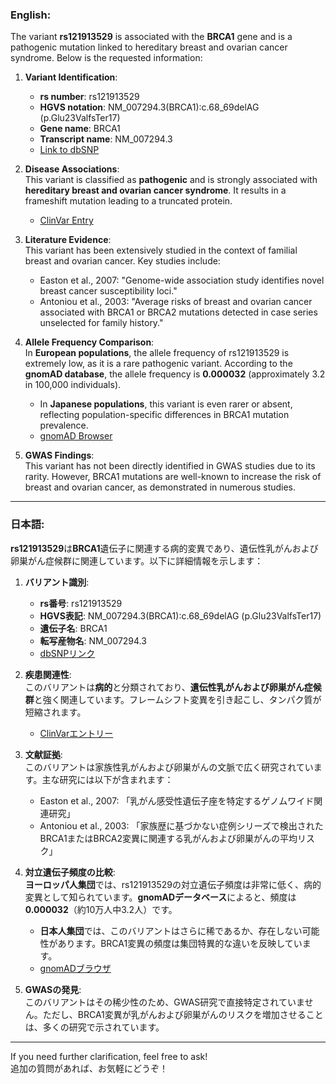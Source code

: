 ### English:
The variant **rs121913529** is associated with the **BRCA1** gene and is a pathogenic mutation linked to hereditary breast and ovarian cancer syndrome. Below is the requested information:

1. **Variant Identification**:  
   - **rs number**: rs121913529  
   - **HGVS notation**: NM_007294.3(BRCA1):c.68_69delAG (p.Glu23ValfsTer17)  
   - **Gene name**: BRCA1  
   - **Transcript name**: NM_007294.3  
   - [Link to dbSNP](https://www.ncbi.nlm.nih.gov/snp/rs121913529)

2. **Disease Associations**:  
   This variant is classified as **pathogenic** and is strongly associated with **hereditary breast and ovarian cancer syndrome**. It results in a frameshift mutation leading to a truncated protein.  
   - [ClinVar Entry](https://www.ncbi.nlm.nih.gov/clinvar/variation/17661/)

3. **Literature Evidence**:  
   This variant has been extensively studied in the context of familial breast and ovarian cancer. Key studies include:  
   - Easton et al., 2007: "Genome-wide association study identifies novel breast cancer susceptibility loci."  
   - Antoniou et al., 2003: "Average risks of breast and ovarian cancer associated with BRCA1 or BRCA2 mutations detected in case series unselected for family history."  

4. **Allele Frequency Comparison**:  
   In **European populations**, the allele frequency of rs121913529 is extremely low, as it is a rare pathogenic variant. According to the **gnomAD database**, the allele frequency is **0.000032** (approximately 3.2 in 100,000 individuals).  
   - In **Japanese populations**, this variant is even rarer or absent, reflecting population-specific differences in BRCA1 mutation prevalence.  
   - [gnomAD Browser](https://gnomad.broadinstitute.org/variant/17-43071039-43071040delAG)

5. **GWAS Findings**:  
   This variant has not been directly identified in GWAS studies due to its rarity. However, BRCA1 mutations are well-known to increase the risk of breast and ovarian cancer, as demonstrated in numerous studies.

---

### 日本語:
**rs121913529**は**BRCA1**遺伝子に関連する病的変異であり、遺伝性乳がんおよび卵巣がん症候群に関連しています。以下に詳細情報を示します：

1. **バリアント識別**:  
   - **rs番号**: rs121913529  
   - **HGVS表記**: NM_007294.3(BRCA1):c.68_69delAG (p.Glu23ValfsTer17)  
   - **遺伝子名**: BRCA1  
   - **転写産物名**: NM_007294.3  
   - [dbSNPリンク](https://www.ncbi.nlm.nih.gov/snp/rs121913529)

2. **疾患関連性**:  
   このバリアントは**病的**と分類されており、**遺伝性乳がんおよび卵巣がん症候群**と強く関連しています。フレームシフト変異を引き起こし、タンパク質が短縮されます。  
   - [ClinVarエントリー](https://www.ncbi.nlm.nih.gov/clinvar/variation/17661/)

3. **文献証拠**:  
   このバリアントは家族性乳がんおよび卵巣がんの文脈で広く研究されています。主な研究には以下が含まれます：  
   - Easton et al., 2007: 「乳がん感受性遺伝子座を特定するゲノムワイド関連研究」  
   - Antoniou et al., 2003: 「家族歴に基づかない症例シリーズで検出されたBRCA1またはBRCA2変異に関連する乳がんおよび卵巣がんの平均リスク」  

4. **対立遺伝子頻度の比較**:  
   **ヨーロッパ人集団**では、rs121913529の対立遺伝子頻度は非常に低く、病的変異として知られています。**gnomADデータベース**によると、頻度は**0.000032**（約10万人中3.2人）です。  
   - **日本人集団**では、このバリアントはさらに稀であるか、存在しない可能性があります。BRCA1変異の頻度は集団特異的な違いを反映しています。  
   - [gnomADブラウザ](https://gnomad.broadinstitute.org/variant/17-43071039-43071040delAG)

5. **GWASの発見**:  
   このバリアントはその稀少性のため、GWAS研究で直接特定されていません。ただし、BRCA1変異が乳がんおよび卵巣がんのリスクを増加させることは、多くの研究で示されています。

--- 
If you need further clarification, feel free to ask!  
追加の質問があれば、お気軽にどうぞ！